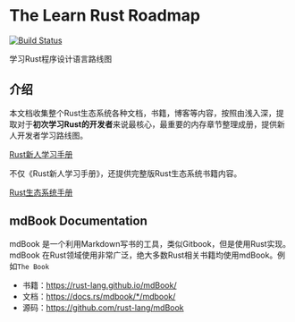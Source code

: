 # The Learn Rust Roadmap

[![Build Status](https://travis-ci.org/tensorchen/learn-rust-roadmap.svg?branch=master)](https://travis-ci.org/tensorchen/learn-rust-roadmap)

学习Rust程序设计语言路线图

## 介绍

本文档收集整个Rust生态系统各种文档，书籍，博客等内容，按照由浅入深，提取对于**初次学习Rust的开发者**来说最核心，最重要的内存章节整理成册，提供新人开发者学习路线图。

[Rust新人学习手册](src/SUMMARY.md)

不仅《Rust新人学习手册》，还提供完整版Rust生态系统书籍内容。

[Rust生态系统手册](src/SUMMARY.md)

## mdBook Documentation

mdBook 是一个利用Markdown写书的工具，类似Gitbook，但是使用Rust实现。
mdBook 在Rust领域使用非常广泛，绝大多数Rust相关书籍均使用mdBook。例如`The Book`

- 书籍：<https://rust-lang.github.io/mdBook/>
- 文档：<https://docs.rs/mdbook/*/mdbook/>
- 源码：<https://github.com/rust-lang/mdBook>

